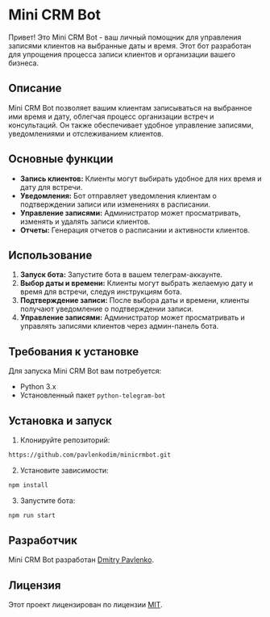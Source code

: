# Mini CRM Bot

Привет! Это Mini CRM Bot - ваш личный помощник для управления записями клиентов на выбранные даты и время. Этот бот разработан для упрощения процесса записи клиентов и организации вашего бизнеса.

## Описание

Mini CRM Bot позволяет вашим клиентам записываться на выбранное ими время и дату, облегчая процесс организации встреч и консультаций. Он также обеспечивает удобное управление записями, уведомлениями и отслеживанием клиентов.

## Основные функции

- **Запись клиентов:** Клиенты могут выбирать удобное для них время и дату для встречи.
- **Уведомления:** Бот отправляет уведомления клиентам о подтверждении записи или изменениях в расписании.
- **Управление записями:** Администратор может просматривать, изменять и удалять записи клиентов.
- **Отчеты:** Генерация отчетов о расписании и активности клиентов.

## Использование

1. **Запуск бота:** Запустите бота в вашем телеграм-аккаунте.
2. **Выбор даты и времени:** Клиенты могут выбрать желаемую дату и время для встречи, следуя инструкциям бота.
3. **Подтверждение записи:** После выбора даты и времени, клиенты получают уведомление о подтверждении записи.
4. **Управление записями:** Администратор может просматривать и управлять записями клиентов через админ-панель бота.

## Требования к установке

Для запуска Mini CRM Bot вам потребуется:
- Python 3.x
- Установленный пакет `python-telegram-bot`

## Установка и запуск

1. Клонируйте репозиторий:

```bash
https://github.com/pavlenkodim/minicrmbot.git
```

2. Установите зависимости:

```bash
npm install
```

3. Запустите бота:

```bash
npm run start
```

## Разработчик

Mini CRM Bot разработан [Dmitry Pavlenko](https://github.com/pavlenkodim).

## Лицензия

Этот проект лицензирован по лицензии [MIT](LICENSE).
